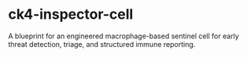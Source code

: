 # ck4-inspector-cell
A blueprint for an engineered macrophage-based sentinel cell for early threat detection, triage, and structured immune reporting.
